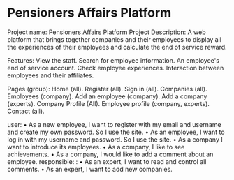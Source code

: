 # Pensioners Affairs Platform



Project name: Pensioners Affairs Platform
Project Description:
A web platform that brings together companies and their employees to display all the experiences of their employees and calculate the end of service reward.

Features:
View the staff.
Search for employee information.
An employee's end of service account.
Check employee experiences.
Interaction between employees and their affiliates.



Pages (group):
Home (all).
Register (all).
Sign in (all).
Companies (all).
Employees (company).
Add an employee (company).
Add a company (experts).
Company Profile (All).
Employee profile (company, experts).
Contact (all).



user:
• As a new employee, I want to register with my email and username and create my own password. So I use the site.
• As an employee, I want to log in with my username and password. So I use the site.
• As a company I want to introduce its employees.
• As a company, I like to see achievements.
• As a company, I would like to add a comment about an employee.
responsible: :
• As an expert, I want to read and control all comments.
• As an expert, I want to add new companies.
